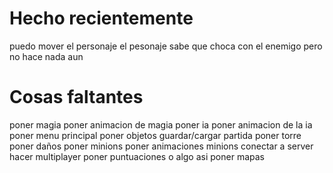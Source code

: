 # Hecho recientemente

puedo mover el personaje
el pesonaje sabe que choca con el enemigo pero no hace nada aun


# Cosas faltantes

poner magia
poner animacion de magia
poner ia
poner animacion de la ia
poner menu principal
poner objetos
guardar/cargar partida
poner torre
poner daños
poner minions
poner animaciones minions
conectar a server
hacer multiplayer
poner puntuaciones o algo asi
poner mapas